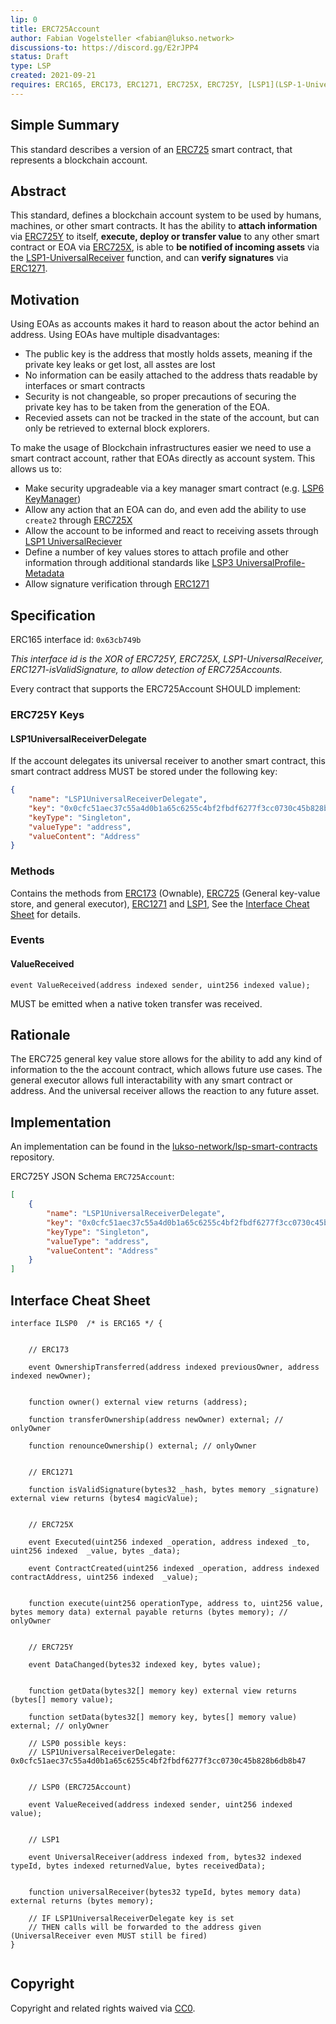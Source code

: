 ```yaml
---
lip: 0
title: ERC725Account
author: Fabian Vogelsteller <fabian@lukso.network> 
discussions-to: https://discord.gg/E2rJPP4
status: Draft
type: LSP
created: 2021-09-21
requires: ERC165, ERC173, ERC1271, ERC725X, ERC725Y, [LSP1](LSP-1-UniversalReceiver.md), LSP2
---
```



## Simple Summary

This standard describes a version of an [ERC725](https://github.com/ethereum/EIPs/blob/master/EIPS/eip-725.md) smart contract, that represents a blockchain account.
 
## Abstract

This standard, defines a blockchain account system to be used by humans, machines, or other smart contracts. It has the ability to **attach information** via [ERC725Y](https://github.com/ethereum/EIPs/blob/master/EIPS/eip-725.md#erc725y) to itself, **execute, deploy or transfer value** to any other smart contract or EOA via [ERC725X](https://github.com/ethereum/EIPs/blob/master/EIPS/eip-725.md#erc725x), is able to **be notified of incoming assets** via the [LSP1-UniversalReceiver](./LSP-1-UniversalReceiver.md) function, and can **verify signatures** via [ERC1271](https://eips.ethereum.org/EIPS/eip-1271).


## Motivation

Using EOAs as accounts makes it hard to reason about the actor behind an address. Using EOAs have multiple disadvantages:
- The public key is the address that mostly holds assets, meaning if the private key leaks or get lost, all asstes are lost
- No information can be easily attached to the address thats readable by interfaces or smart contracts
- Security is not changeable, so proper precautions of securing the private key has to be taken from the generation of the EOA.
- Recevied assets can not be tracked in the state of the account, but can only be retrieved to external block explorers.

To make the usage of Blockchain infrastructures easier we need to use a smart contract account, rather that EOAs directly as account system.
This allows us to:

- Make security upgradeable via a key manager smart contract (e.g. [LSP6 KeyManager](./LSP-6-KeyManager.md))
- Allow any action that an EOA can do, and even add the ability to use `create2` through [ERC725X](https://github.com/ethereum/EIPs/blob/master/EIPS/eip-725.md#erc725x)
- Allow the account to be informed and react to receiving assets through [LSP1 UniversalReciever](./LSP-1-UniversalReceiver.md)
- Define a number of key values stores to attach profile and other information through additional standards like [LSP3 UniversalProfile-Metadata](./LSP-3-UniversalProfile-Metadata.md)
- Allow signature verification through [ERC1271](https://eips.ethereum.org/EIPS/eip-1271)


## Specification

ERC165 interface id: `0x63cb749b`

_This interface id is the XOR of ERC725Y, ERC725X, LSP1-UniversalReceiver, ERC1271-isValidSignature, to allow detection of ERC725Accounts._

Every contract that supports the ERC725Account SHOULD implement:

### ERC725Y Keys


#### LSP1UniversalReceiverDelegate

If the account delegates its universal receiver to another smart contract,
this smart contract address MUST be stored under the following key:

```json
{
    "name": "LSP1UniversalReceiverDelegate",
    "key": "0x0cfc51aec37c55a4d0b1a65c6255c4bf2fbdf6277f3cc0730c45b828b6db8b47",
    "keyType": "Singleton",
    "valueType": "address",
    "valueContent": "Address"
}
```

### Methods

Contains the methods from [ERC173](https://github.com/ethereum/EIPs/blob/master/EIPS/eip-173.md#specification) (Ownable), [ERC725](https://github.com/ethereum/EIPs/blob/master/EIPS/eip-725.md#specification) (General key-value store, and general executor), [ERC1271](https://github.com/ethereum/EIPs/blob/master/EIPS/eip-1271.md#specification) and [LSP1](./LSP-1-UniversalReceiver.md#specification), 
See the [Interface Cheat Sheet](#interface-cheat-sheet) for details.

### Events

#### ValueReceived

```solidity
event ValueReceived(address indexed sender, uint256 indexed value);
```

MUST be emitted when a native token transfer was received.


## Rationale

The ERC725 general key value store allows for the ability to add any kind of information to the the account contract, which allows future use cases. The general executor allows full interactability with any smart contract or address. And the universal receiver allows the reaction to any future asset.

## Implementation

An implementation can be found in the [lukso-network/lsp-smart-contracts](https://github.com/lukso-network/lsp-smart-contracts/blob/develop/contracts/LSP0ERC725Account/LSP0ERC725AccountCore.sol) repository.

ERC725Y JSON Schema `ERC725Account`:

```json
[
    {
        "name": "LSP1UniversalReceiverDelegate",
        "key": "0x0cfc51aec37c55a4d0b1a65c6255c4bf2fbdf6277f3cc0730c45b828b6db8b47",
        "keyType": "Singleton",
        "valueType": "address",
        "valueContent": "Address"
    }
]
```

## Interface Cheat Sheet

```solidity
interface ILSP0  /* is ERC165 */ {
         
    
    // ERC173
    
    event OwnershipTransferred(address indexed previousOwner, address indexed newOwner);


    function owner() external view returns (address);
    
    function transferOwnership(address newOwner) external; // onlyOwner

    function renounceOwnership() external; // onlyOwner


    // ERC1271
    
    function isValidSignature(bytes32 _hash, bytes memory _signature) external view returns (bytes4 magicValue);
    
    
    // ERC725X

    event Executed(uint256 indexed _operation, address indexed _to, uint256 indexed  _value, bytes _data);

    event ContractCreated(uint256 indexed _operation, address indexed contractAddress, uint256 indexed  _value);
    
    
    function execute(uint256 operationType, address to, uint256 value, bytes memory data) external payable returns (bytes memory); // onlyOwner
    
    
    // ERC725Y

    event DataChanged(bytes32 indexed key, bytes value);


    function getData(bytes32[] memory key) external view returns (bytes[] memory value);
    
    function setData(bytes32[] memory key, bytes[] memory value) external; // onlyOwner
    
    // LSP0 possible keys:
    // LSP1UniversalReceiverDelegate: 0x0cfc51aec37c55a4d0b1a65c6255c4bf2fbdf6277f3cc0730c45b828b6db8b47

    
    // LSP0 (ERC725Account)
      
    event ValueReceived(address indexed sender, uint256 indexed value);
    

    // LSP1

    event UniversalReceiver(address indexed from, bytes32 indexed typeId, bytes indexed returnedValue, bytes receivedData);
    

    function universalReceiver(bytes32 typeId, bytes memory data) external returns (bytes memory);
    
    // IF LSP1UniversalReceiverDelegate key is set
    // THEN calls will be forwarded to the address given (UniversalReceiver even MUST still be fired)
}


```

## Copyright

Copyright and related rights waived via [CC0](https://creativecommons.org/publicdomain/zero/1.0/).
